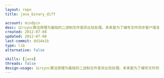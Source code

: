 ```yaml
---
layout: repo
title: java_binary_diff

account: mindpin
desc: 以rsync算法原理为基础的二进制文件差异比较处理。本来是为了编写文件同步客户端准备的代码。
created: 2012-07-08
updated: 2012-07-08
last-commit: dd14e1b
type: lib
alternative: false

skills: [java]
threads: false
design-usage: 以rsync算法原理为基础的二进制文件差异比较处理。本来是为了编写文件同步客户端准备的代码。
---
```

